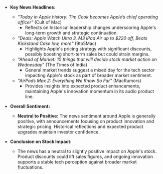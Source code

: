 - **Key News Headlines:**
  - *"Today in Apple history: Tim Cook becomes Apple’s chief operating officer"* (Cult of Mac)
    - Reflects on historical leadership changes underscoring Apple's long-term growth and strategic continuation.
  - *"Deals: Apple Watch Ultra 3, M3 iPad Air up to $220 off, Beats Kickstand Case low, more"* (9to5Mac)
    - Highlights Apple's pricing strategy with significant discounts, possibly boosting short-term sales but could strain margins.
  - *"Ahead of Market: 10 things that will decide stock market action on Wednesday"* (The Times of India)
    - General market trends suggest a mixed day for the tech sector impacting Apple's stock as part of broader market sentiment.
  - *"AirPods Max 2: Everything We Know So Far"* (MacRumors)
    - Provides insights into expected product enhancements, maintaining Apple's innovation momentum in its audio product line.

- **Overall Sentiment:**
  - **Neutral to Positive:** The news sentiment around Apple is generally positive, with announcements focusing on product innovation and strategic pricing. Historical reflections and expected product upgrades maintain investor confidence.

- **Conclusion on Stock Impact:**
  - The news has a neutral to slightly positive impact on Apple's stock. Product discounts could lift sales figures, and ongoing innovation supports a stable tech perception against broader market fluctuations.